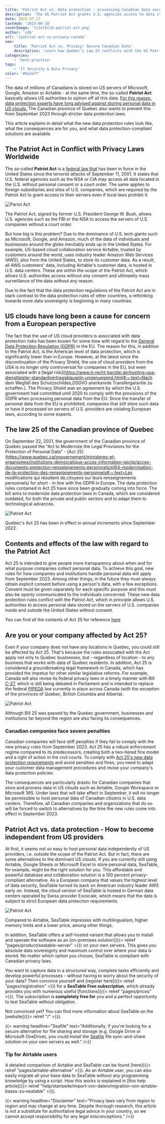 ```yaml
---
title: 'Patriot Act vs. data protection - processing Canadian data securely'
description: 'The US Patriot Act grants U.S. agencies access to data stored with American providers, directly conflicting with Quebec’s Law 25. This article highlights the legal risks for Canadian companies and presents secure, privacy-compliant alternatives to U.S. cloud providers for handling sensitive personal data.'
date: 2023-07-17
lastmod: '2023-08-18'
coverImage: 'titelbild-patriot-act.png'
author: 'cdb'
url: '/patriot-act-vs-privacy-canada'
seo:
    title: 'Patriot Act vs. Privacy: Secure Canadian Data'
    description: 'Learn how Quebec’s Law 25 conflicts with the US Patriot Act and which privacy-compliant cloud alternatives businesses can use.'
categories:
    - 'best-practice'
tags:
    - 'IT Security & Data Privacy'
color: '#0a2e7f'
---
```


The data of millions of Canadians is stored on US servers of Microsoft, Google, Amazon or Airtable - at the same time, the so-called **Patriot Act** basically allows US authorities to siphon off all this data. [For this reason, data protection experts have long advised against storing personal data in US clouds.](https://www.heise.de/select/ct/2017/9/1492964161648735) The Canadian province of Quebec also wants to prevent this from September 2023 through stricter data protection laws.

This article explains in detail what the new data protection rules look like, what the consequences are for you, and what data protection-compliant solutions are available.

## The Patriot Act in Conflict with Privacy Laws Worldwide

The so-called **Patriot Act** is a [federal law that](https://www.justice.gov/archive/ll/highlights.htm) has been in force in the United States since the terrorist attacks of September 11, 2001. It states that U.S. federal agencies such as the NSA or CIA may access all data located in the U.S. without personal consent or a court order. The same applies to foreign subsidiaries and sites of U.S. companies, which are required by the Patriot Act to grant access to their servers even if local laws prohibit it.

![Pariot Act](bild-1-artikel-patriot-act-711x474.png)

The Patriot Act, signed by former U.S. President George W. Bush, allows U.S. agencies such as the FBI or the NSA to access the servers of U.S. companies without a court order.

But how big is this problem? Due to the dominance of U.S. tech giants such as Microsoft, Google, and Amazon, much of the data of individuals and businesses around the globe inevitably ends up in the United States. For example, US-based cloud collaboration service Airtable, trusted by customers around the world, uses industry leader Amazon Web Services (AWS), also from the United States, to store its customer data. As a result, all AWS customers' data, including Airtable's customer data, is hosted in U.S. data centers. These are within the scope of the Patriot Act, which allows U.S. authorities access without any consent and ultimately mass surveillance of the data without any reason.

Due to the fact that the data protection regulations of the Patriot Act are in stark contrast to the data protection rules of other countries, a rethinking towards more data sovereignty is beginning in many countries.

## US clouds have long been a cause for concern from a European perspective

The fact that the use of US cloud providers is associated with data protection risks has been known for some time with regard to the [General Data Protection Regulation (GDPR)](https://dsgvo-gesetz.de/) in the EU. The reason for this, in addition to the Patriot Act, is the American level of data protection, which is significantly lower than in Europe. However, at the latest since the discontinuation of the Privacy Shield, the use of cloud providers from the USA is no longer only controversial for companies in the EU, but even associated with a [legal risk](https://www.it-recht-kanzlei.de/hosting-usa-dienstleister-standardvertragsklauseln-ungenuegend.html#:~:text=Nach dem Wegfall des Schutzschildes,DSGVO anerkannte Transfergarantie zu schaffen.). The Privacy Shield was an agreement by which the U.S. government had committed until 2020 to comply with the provisions of the GDPR when processing personal data from the EU. Since the transfer of personal data from the EU is prohibited, companies that still store such data or have it processed on servers of U.S. providers are violating European laws, according to some experts.

## The law 25 of the Canadian province of Quebec

On September 22, 2021, the government of the Canadian province of Quebec passed the "Act to Modernize the Legal Provisions for the Protection of Personal Data" - [Act 25](https://www.quebec.ca/gouvernement/ministeres-et-organismes/institutions-democratique-acces-information-laicite/acces-documents-protection-renseignements-personnels/pl64-modernisation-de-la-protection-des-renseignements-personnels#:~:text=Les modifications qui résultent de,citoyens sur leurs renseignements personnels) for short - in line with the GDPR in Europe. The data protection rules contained in Act 25 have since been gradually coming into force. The bill aims to modernize data protection laws in Canada, which are considered outdated, for both the private and public sectors and to adapt them to technological advances.

![Patriot Act](schaubild-gesetz25.png)

Quebec's Act 25 has been in effect in annual increments since September 2022.

## Contents and effects of the law with regard to the Patriot Act

Act 25 is intended to give people more transparency about when and for what purpose companies collect personal data. To achieve this goal, new rules for how companies and institutions handle personal data will apply from September 2023. Among other things, in the future they must always obtain explicit consent before using a person's data, with a few exceptions. Consent must be given separately for each specific purpose and this must also be openly communicated to the individuals concerned. These new data protection rules conflict with the Patriot Act, which in principle allows U.S. authorities to access personal data stored on the servers of U.S. companies inside and outside the United States without consent.

You can find all the contents of Act 25 for reference [here](https://www.publicationsduquebec.gouv.qc.ca/fileadmin/Fichiers_client/lois_et_reglements/LoisAnnuelles/fr/2021/2021C25F.PDF)

## Are you or your company affected by Act 25?

Even if your company does not have any locations in Quebec, you could still be affected by Act 25. That's because the rules associated with the Act apply not only to Quebec businesses, but - regardless of location - to any business that works with data of Quebec residents. In addition, Act 25 is considered a groundbreaking legal framework in Canada, which has provided the impetus for other similar legislative reforms. For example, Canada will also revise its federal privacy laws in a timely manner with Bill [C-27](https://www.parl.ca/legisinfo/en/bill/44-1/c-27), which is still being debated in Parliament and is intended to replace the federal [PIPEDA](https://www.priv.gc.ca/en/privacy-topics/privacy-laws-in-canada/the-personal-information-protection-and-electronic-documents-act-pipeda/pipeda_brief/) law currently in place across Canada (with the exception of the provinces of Quebec, British Columbia and Alberta).

![Patriot Act](bild3-patrio-act-711x473.png)

Although Bill 25 was passed by the Quebec government, businesses and institutions far beyond the region are also facing its consequences.

### Canadian companies face severe penalties

Canadian companies will face stiff penalties if they fail to comply with the new privacy rules from September 2023. Act 25 has a robust enforcement regime compared to its predecessors, creating both a two-tiered fine model and a right of action in the civil courts. To comply with [Act 25's new data protection requirements](https://www.cyberimpact.com/en/law-25-protection-of-personnal-information/) and avoid penalties and fines, you need to adapt your customer data management procedures and revise your company's data protection policies.

The consequences are particularly drastic for Canadian companies that store and process data in US clouds such as Airtable, Google Workspace or Microsoft 365. Under laws that will take effect in September, it will no longer be permissible to host personal data of Canadian citizens in U.S. data centers. Therefore, all Canadian companies and organizations that do so will be forced to switch to alternatives by the time the new rules come into effect in September 2023.

## Patriot Act vs. data protection - How to become independent from US providers

At first, it seems not so easy to host personal data independently of US providers, i.e. outside the scope of the Patriot Act. But in fact, there are some alternatives to the dominant US clouds. If you are currently still using Airtable, Google Sheets or Microsoft Excel to store personal data, SeaTable, for example, might be the right solution for you. This affordable and powerful database and collaboration solution is a 100 percent privacy-compliant alternative. As a European company that values the highest level of data security, SeaTable turned its back on American industry leader AWS early on. Instead, the cloud version of SeaTable is hosted in German data centers operated by Swiss provider Exoscale, which means that the data is subject to strict European data protection requirements.

![Patriot Act](bild-seatable-patriot-act-711x389.png)

Compared to Airtable, SeaTable impresses with multilingualism, higher memory limits and a lower price, among other things.

In addition, SeaTable offers a self-hosted variant that allows you to install and operate the software as an [on-premises solution]({{< relref "pages/product/seatable-server" >}}) on your own servers. This gives you absolute data sovereignty and maximum control over where your data is stored. No matter which option you choose, SeaTable is compliant with Canadian privacy laws.

You want to capture data in a structured way, complete tasks efficiently and develop powerful processes - without having to worry about the security of your data? Then convince yourself and [register here]({{< relref "pages/registration" >}}) for a **SeaTable Free subscription**, which already provides you with numerous useful [functions]({{< relref "pages/prices" >}}). The subscription is **completely free for** you and a perfect opportunity to test SeaTable without obligation.

Not convinced yet? You can find more information about SeaTable on the [website]({{< relref "/" >}}).

{{< warning headline="Seafile" text="Additionally, if you're looking for a secure alternative for file sharing and storage (e.g. Google Drive or Microsoft OneDrive), you could install the [Seafile](https://www.seafile.com/en/home/) file sync-and-share solution on your own servers as well." />}}

### Tip for Airtable users

A detailed comparison of Airtable and SeaTable can be found [here]({{< relref "pages/airtable-alternative" >}}). As an Airtable user, you can also easily migrate all your base data to SeaTable without any programming knowledge by using a script. How this works is explained in [this help article]({{< relref "help/startseite/import-von-daten/migration-von-airtable-bases-zu-seatable" >}}).

{{< warning headline="Disclaimer" text="Privacy laws vary from region to region and may change at any time. Despite thorough research, this article is not a substitute for authoritative legal advice in your country, so we cannot accept responsibility for any legal misconceptions." />}}
